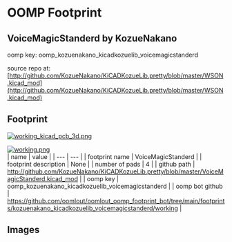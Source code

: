 # OOMP Footprint  
## VoiceMagicStanderd  by KozueNakano  
  
oomp key: oomp_kozuenakano_kicadkozuelib_voicemagicstanderd  
  
source repo at: [http://github.com/KozueNakano/KiCADKozueLib.pretty/blob/master/WSON.kicad_mod](http://github.com/KozueNakano/KiCADKozueLib.pretty/blob/master/WSON.kicad_mod)  
## Footprint  
  
[![working_kicad_pcb_3d.png](working_kicad_pcb_3d_600.png)](working_kicad_pcb_3d.png)  
  
[![working.png](working_600.png)](working.png)  
| name | value | 
| --- | --- | 
| footprint name | VoiceMagicStanderd | 
| footprint description | None | 
| number of pads | 4 | 
| github path | http://github.com/KozueNakano/KiCADKozueLib.pretty/blob/master/VoiceMagicStanderd.kicad_mod | 
| oomp key | oomp_kozuenakano_kicadkozuelib_voicemagicstanderd | 
| oomp bot github | https://github.com/oomlout/oomlout_oomp_footprint_bot/tree/main/footprints/kozuenakano_kicadkozuelib_voicemagicstanderd/working | 
## Images  
